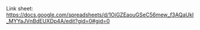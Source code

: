 Link sheet: https://docs.google.com/spreadsheets/d/1OiGZEaouGSeC56mew_f3AQaUkI_MYYaJVnBdEUXDp4A/edit?gid=0#gid=0